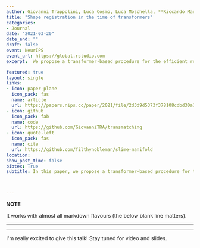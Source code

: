 ```yaml
---
author: Giovanni Trappolini, Luca Cosmo, Luca Moschella, **Riccardo Marin**, Simone Melzi, Emanuele Rodolà
title: "Shape registration in the time of transformers"
categories:
- Journal
date: "2021-03-20"
date_end: ""
draft: false
event: NeurIPS
event_url: https://global.rstudio.com
excerpt:  We propose a transformer-based procedure for the efficient registration of non-rigid 3D point clouds.

featured: true
layout: single
links:
- icon: paper-plane
  icon_pack: fas
  name: article
  url: https://papers.nips.cc/paper/2021/file/2d3d9d5373f378108cdbd30a3c52bd3e-Paper.pdf
- icon: github
  icon_pack: fab
  name: code
  url: https://github.com/GiovanniTRA/transmatching
- icon: quote-left
  icon_pack: fas
  name: cite
  url: https://github.com/filthynobleman/slime-manifold
location: 
show_post_time: false
bibtex: True
subtitle: In this paper, we propose a transformer-based procedure for the efficient registration



---
```

**NOTE**

It works with almost all markdown flavours (the below blank line matters).

---
---

I'm really excited to give this talk! Stay tuned for video and slides.

